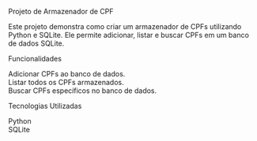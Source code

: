 
Projeto de Armazenador de CPF

Este projeto demonstra como criar um armazenador de CPFs utilizando Python e SQLite. Ele permite adicionar, listar e buscar CPFs em um banco de dados SQLite.

Funcionalidades

Adicionar CPFs ao banco de dados.<br>
Listar todos os CPFs armazenados.<br>
Buscar CPFs específicos no banco de dados.<br>

Tecnologias Utilizadas<br>

Python<br>
SQLite<br>
